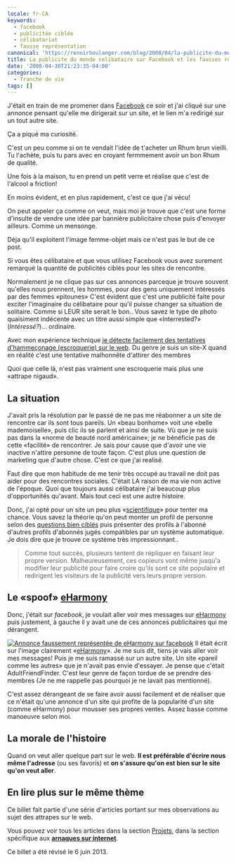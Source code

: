 ```yaml
---
locale: fr-CA
keywords:
  - facebook
  - publicitée ciblée
  - célibatariat
  - fausse représentation
canonical: 'https://renoirboulanger.com/blog/2008/04/la-publicite-du-monde-celibataire-sur-facebook-et-les-fausses-representations/'
title: La publicite du monde celibataire sur Facebook et les fausses representations
date: '2008-04-30T21:23:35-04:00'
categories:
  - Tranche de vie
tags: []
---
```


J'était en train de me promener dans [Facebook][0] ce soir et j'ai cliqué sur une annonce pensant qu'elle me dirigerait sur un site, et le lien m'a redirigé sur un tout autre site.

Ça a piqué ma curiosité.

C'est un peu comme si on te vendait l'idée de t'acheter un Rhum brun vieilli. Tu l'achète, puis tu pars avec en croyant fermmement avoir un bon Rhum de qualité.

Une fois à la maison, tu en prend un petit verre et réalise que c'est de l'alcool a friction!

En moins évident, et en plus rapidement, c'est ce que j'ai vécu!

On peut appeler ça comme on veut, mais moi je trouve que c'est une forme d'insulte de vendre une idée par bannière publicitaire chose puis d'envoyer ailleurs. Comme un mensonge.

Déja qu'il exploitent l'image femme-objet mais ce n'est pas le but de ce post.

Si vous êtes célibataire et que vous utilisez Facebook vous avez surement remarqué la quantité de publicités ciblés pour les sites de rencontre.

Normalement je ne clique pas sur ces annonces parceque je trouve souvent qu'elles nous prennent, les hommes, pour des gens uniquement intéressés par des femmes «pitounes» C'est évident que c'est une publicité faite pour exciter l'imaginaire du célibataire pour qu'il puisse changer sa situation de solitaire. Comme si LEUR site serait le bon.. Vous savez le type de photo quaisiment indécente avec un titre aussi simple que «Interrested?» (_Intéressé?_)... ordinaire.

Avec mon expérience technique [je détecte facilement des tentatives d'hammeçonage (escroquerie) sur le web][1]. Du genre je suis un site-X quand en réalité c'est une tentative malhonnête d'attirer des membres

Quoi que celle là, n'est pas vraiment une escroquerie mais plus une «attrape nigaud».

## La situation

J'avait pris la résolution par le passé de ne pas me réabonner a un site de rencontre car ils sont tous pareils. Un «beau bonhome» voit une «belle mademoiselle», puis clic ils se parlent et ainsi de suite. Vù que je ne suis pas dans la «norme de beauté nord américaine»; je ne bénéficie pas de cette «facilité» de rencontrer. Je sais pour cause que d'avoir une vie inactive n'attire personne de toute façon. C'est plus une question de marketing que d'autre chose. C'est ce que j'ai realisé.

Faut dire que mon habitude de me tenir très occupé au travail ne doit pas aider pour des rencontres sociales. C'était LA raison de ma vie non active de l'époque. Quoi que toujours aussi célibataire j'ai beaucoup plus d'opportunités qu'avant. Mais tout ceci est une autre histoire.

Donc, j'ai opté pour un site un peu plus «[scientifique][2]» pour tenter ma chance. Vous savez la théorie qu'on peut monter un profil de personne selon des [questions bien ciblés][3] puis présenter des profils à l'abonné d'autres profils d'abonnés jugés compatibles par un système automatique. Je dois dire que je trouve ce système très impressionnant..

> Comme tout succès, plusieurs tentent de répliquer en faisant leur propre version. Malheureusement, ces copieurs vont même jusqu'a modifier leur publicité pour faire croire qu'ils sont ce site populaire et redirigent les visiteurs de la publicité vers leurs propre version.

## Le «spoof» [eHarmony][4]

Donc, j'était sur _facebook_, je voulait aller voir mes messages sur [eHarmony][4] puis justement, à gauche il y avait une de ces annonces publicitaires qui me dérangent.

[![Annonce faussement représentée de eHarmony sur facebook](17ba8b12736f11d0a4b9e4995bef7af52c10ccbf.png)][5] Il était écrit sur l'image clairement «[eHarmony][6]». Je me suis dit, tiens je vais aller voir mes messages! Puis je me suis ramassé sur un autre site. Un site «pareil comme les autres» que je n'avait pas envie d'essayer. Je pense que c'était AdultFriendFinder. C'est leur genre de façon tordue de se prendre des membres (Je ne me rappelle pas pourquoi je ne lavait pas mentionné).

C'est assez dérangeant de se faire avoir aussi facilement et de réaliser que ce n'était qu'une annonce d'un site qui profite de la popularité d'un site (comme eHarmony) pour mousser ses propres ventes. Assez basse comme manoeuvre selon moi.

## La morale de l'histoire

Quand on veut aller quelque part sur le web. **Il est préférable d'écrire nous même l'adresse** (ou ses favoris) et **on s'assure qu'on est bien sur le site qu'on veut aller**.

## En lire plus sur le même thème

Ce billet fait partie d'une série d'articles portant sur mes observations au sujet des attrapes sur le web.

Vous pouvez voir tous les articles dans la section [Projets][7], dans la section spécifique aux [**arnaques sur internet**][8].

Ce billet a été révisé le 6 juin 2013\.

[0]: https://www.facebook.com/profile.php?id=722511300
[1]: /projets/les-arnaques-sur-internet/
[2]: http://www.eharmony.com/singles/servlet/about/matching
[3]: http://www.eharmony.com/singles/servlet/about/dimensions/
[4]: http://www.eharmony.com/
[5]: /wp-content/uploads/2008/04/eharmony_spoof_ad.png
[6]: http://www.eharmony.com
[7]: /projets
[8]: /projets/les-arnaques-sur-internet
